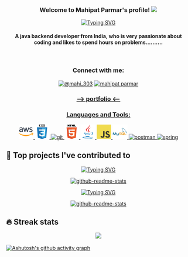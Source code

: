 

<h3 align="center">
  Welcome to Mahipat Parmar's profile!
  <img src="https://media.giphy.com/media/hvRJCLFzcasrR4ia7z/giphy.gif" width="28">
</h3>

<!-- Typing SVG by DenverCoder1 - https://github.com/DenverCoder1/readme-typing-svg -->
<p align="center">
<a href="https://git.io/typing-svg"><img src="https://readme-typing-svg.demolab.com?font=Fira+Code&pause=1000&width=501&lines=--------%3E++Java+Backend+Devloper++%3C---------; .+A+good+programmer+with+great+habits+.;Make+it+work%2C+make+it+right%2C+make+it+fast." alt="Typing SVG" /></a></p>

<!-- Social icons section -->

<h4 align="center">

A java backend developer from India, who is very passionate about coding and likes to spend hours on problems..........
</h4>
<br/>

<h3 align="center">Connect with me:</h3>
<p align="center">
<a href="https://twitter.com/@mahi_303" target="blank"><img align="center" src="https://raw.githubusercontent.com/rahuldkjain/github-profile-readme-generator/master/src/images/icons/Social/twitter.svg" alt="@mahi_303" height="30" width="40" /></a>
<a href="https://linkedin.com/in/mahipat parmar" target="blank"><img align="center" src="https://raw.githubusercontent.com/rahuldkjain/github-profile-readme-generator/master/src/images/icons/Social/linked-in-alt.svg" alt="mahipat parmar" height="30" width="40" /></a>
</p>
<h3 align="center"><a href="https://twitter.com/mahipat303.github.io" target="blank">--> portfolio <--</h3>


<h3 align="center">Languages and Tools:</h3>

<p align="center"> <a href="https://aws.amazon.com" target="_blank" rel="noreferrer"> <img src="https://raw.githubusercontent.com/devicons/devicon/master/icons/amazonwebservices/amazonwebservices-original-wordmark.svg" alt="aws" width="40" height="40"/> </a> <a href="https://www.w3schools.com/css/" target="_blank" rel="noreferrer"> <img src="https://raw.githubusercontent.com/devicons/devicon/master/icons/css3/css3-original-wordmark.svg" alt="css3" width="40" height="40"/> </a> <a href="https://git-scm.com/" target="_blank" rel="noreferrer"> <img src="https://www.vectorlogo.zone/logos/git-scm/git-scm-icon.svg" alt="git" width="40" height="40"/> </a> <a href="https://www.w3.org/html/" target="_blank" rel="noreferrer"> <img src="https://raw.githubusercontent.com/devicons/devicon/master/icons/html5/html5-original-wordmark.svg" alt="html5" width="40" height="40"/> </a> <a href="https://www.java.com" target="_blank" rel="noreferrer"> <img src="https://raw.githubusercontent.com/devicons/devicon/master/icons/java/java-original.svg" alt="java" width="40" height="40"/> </a> <a href="https://developer.mozilla.org/en-US/docs/Web/JavaScript" target="_blank" rel="noreferrer"> <img src="https://raw.githubusercontent.com/devicons/devicon/master/icons/javascript/javascript-original.svg" alt="javascript" width="40" height="40"/> </a> <a href="https://www.mysql.com/" target="_blank" rel="noreferrer"> <img src="https://raw.githubusercontent.com/devicons/devicon/master/icons/mysql/mysql-original-wordmark.svg" alt="mysql" width="40" height="40"/> </a> <a href="https://postman.com" target="_blank" rel="noreferrer"> <img src="https://www.vectorlogo.zone/logos/getpostman/getpostman-icon.svg" alt="postman" width="40" height="40"/> </a> <a href="https://spring.io/" target="_blank" rel="noreferrer"> <img src="https://www.vectorlogo.zone/logos/springio/springio-icon.svg" alt="spring" width="40" height="40"/> </a> </p>



## 📕 Top projects I've contributed to
<p align="center">
<a href="https://git.io/typing-svg"><img src="https://readme-typing-svg.demolab.com?font=Fira+Code&pause=1000&width=501&lines=--------%3E++Zappos.com+clone++%3C---------" alt="Typing SVG" /></a></p>

<p align="center">
  <a href="https://github.com/mahipat303/subtle-swing-119"><img width="278" src="https://denvercoder1-github-readme-stats.vercel.app/api/pin/?username=mahipat303&repo=subtle-swing-119&theme=react&bg_color=1F222E&title_color=F85D7F&hide_border=true&icon_color=F8D866&show_icons=false" alt="github-readme-stats"></a>
</p>



<p align="center">
<a href="https://git.io/typing-svg"><img src="https://readme-typing-svg.demolab.com?font=Fira+Code&pause=1000&width=501&lines=--------%3E++Smatbot.com+clone++%3C---------" alt="Typing SVG" /></a></p>

<p align="center">
  <a href="https://github.com/mahipat303/wired-interest-36"><img width="278" src="https://denvercoder1-github-readme-stats.vercel.app/api/pin/?username=mahipat303&repo=wired-interest-36&theme=react&bg_color=1F222E&title_color=F85D7F&hide_border=true&icon_color=F8D866&show_icons=false" alt="github-readme-stats"></a>
</p>



## 🔥 Streak stats

<p align="center">
  <a href="https://github.com/mahipat303">
    <img src="https://streak-stats.demolab.com/?user=mahipat303&theme=monokai-metallian&hide_border=true"/>
  </a>
</p>

[![Ashutosh's github activity graph](https://activity-graph.herokuapp.com/graph?username=mahipat303&bg_color=403b3d&color=ffc87a&line=3e7955&point=fffafa&area=true&hide_border=true)](https://github.com/mahipat303)





